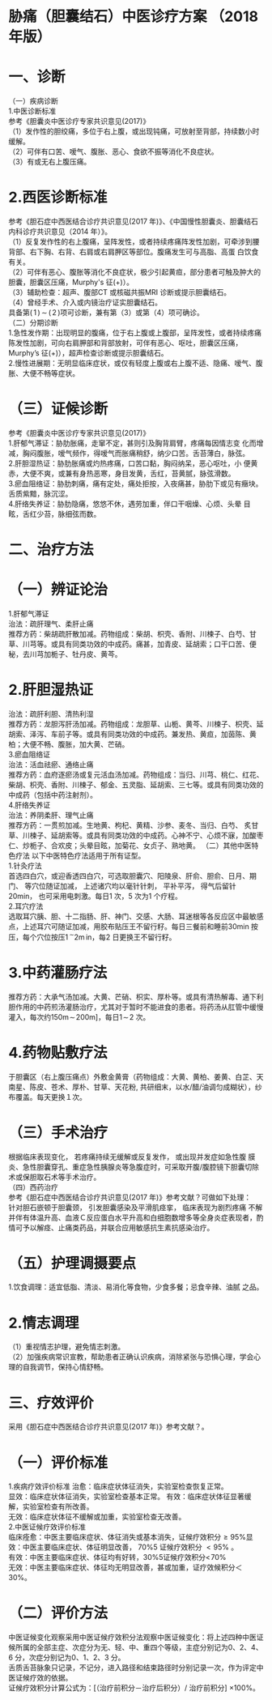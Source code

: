 # 胁痛（胆囊结石）中医诊疗方案 （2018 年版）  
# 一、诊断  
（一）疾病诊断  
1.中医诊断标准  
参考《胆囊炎中医诊疗专家共识意见(2017)》  
（1）发作性的胆绞痛，多位于右上腹，或出现钝痛，可放射至背部，持续数小时缓解。  
（2）可伴有口苦、嗳气、腹胀、恶心、食欲不振等消化不良症状。  
（3）有或无右上腹压痛。  
# 2.西医诊断标准  
参考《胆石症中西医结合诊疗共识意见(2017 年)》、《中国慢性胆囊炎、胆囊结石内科诊疗共识意见（2014 年）》。  
（1）反复发作性的右上腹痛，呈阵发性，或者持续疼痛阵发性加剧，可牵涉到腰背部、右下胸、右背、右肩或右肩胛区等部位。腹痛发生可与高脂、高蛋 白饮食有关。  
（2）可伴有恶心、腹胀等消化不良症状，极少引起黄疸，部分患者可触及肿大的胆囊，胆囊区压痛，Murphy's 征$(+)$）。  
（3）辅助检查：超声、腹部CT 或核磁共振MRI 诊断或提示胆囊结石。  
（4）曾经手术、介入或内镜治疗证实胆囊结石。  
具备第$(\,1\,)\,\sim\,(\,2\,)$项可诊断，兼有第（3）或第（4）项可确诊。  
（二）分期诊断  
1.急性发作期：出现明显的腹痛，位于右上腹或上腹部，呈阵发性，或者持续疼痛陈发性加剧，可向右肩胛部和背部放射，可伴有恶心、呕吐，胆囊区压痛，Murphy’s 征$(+)$），超声检查诊断或提示胆囊结石。  
2.慢性进展期：无明显临床症状，或仅有轻度上腹或右上腹不适、隐痛、嗳气、腹胀、大便不畅等症状。  
# （三）证候诊断  
参考《胆囊炎中医诊疗专家共识意见(2017)》  
1.肝郁气滞证：胁肋胀痛，走窜不定，甚则引及胸背肩臂，疼痛每因情志变 化而增减，胸闷腹胀，嗳气频作，得嗳气而胀痛稍舒，纳少口苦。舌苔薄白，脉弦。  
2.肝胆湿热证：胁肋胀痛或灼热疼痛，口苦口黏，胸闷纳呆，恶心呕吐，小 便黄赤，大便不爽，或兼有身热恶寒，身目发黄，舌红，苔黄腻，脉弦滑数。  
3.瘀血阻络证：胁肋刺痛，痛有定处，痛处拒按，入夜痛甚，胁肋下或见有癥块。舌质紫黯，脉沉涩。  
4.肝络失养证：胁肋隐痛，悠悠不休，遇劳加重，伴口干咽燥、心烦、头晕 目眩，舌红少苔，脉细弦而数。  
# 二、治疗方法  
# （一）辨证论治  
1.肝郁气滞证  
治法：疏肝理气、柔肝止痛  
推荐方药：柴胡疏肝散加减。药物组成：柴胡、枳壳、香附、川楝子、白芍、甘草、川芎等。或具有同类功效的中成药。痛甚，加青皮、延胡索；口干口苦、便秘，去川芎加栀子、牡丹皮、黄芩。  
# 2.肝胆湿热证  
治法：疏肝利胆、清热利湿  
推荐方药：龙胆泻肝汤加减。药物组成：龙胆草、山栀、黄芩、川楝子、枳壳、延胡索、泽泻、车前子等。或具有同类功效的中成药。兼发热、黄疸，加茵陈、黄柏；大便不畅、腹胀，加大黄、芒硝。  
3.瘀血阻络证  
治法：活血祛瘀、通络止痛  
推荐方药：血府逐瘀汤或复元活血汤加减。药物组成：当归、川芎、桃仁、红花、柴胡、枳壳、香附、川楝子、郁金、五灵脂、延胡索、三七等。或具有同类功效的中成药（包括中药注射剂）。  
4.肝络失养证  
治法：养阴柔肝、理气止痛  
推荐方药：一贯煎加减。生地黄、枸杞、黄精、沙参、麦冬、当归、白芍、 炙甘草、川楝子、延胡索等。或具有同类功效的中成药。心神不宁、心烦不寐，加酸枣仁、炒栀子、合欢皮；头晕目眩，加菊花、女贞子、熟地黄。 （二）其他中医特色疗法 以下中医特色疗法适用于所有证型。  
1.针灸疗法  
首选四白穴，或迎香透四白穴，可选取胆囊穴、阳陵泉、肝俞、胆俞、日月、期门、 等穴位随证加减， 上述诸穴均以毫针针刺， 平补平泻， 得气后留针20min， 也可采用电刺激。每日1 次，5 次为1 个疗程。  
2.耳穴疗法  
选取耳穴胰、胆、十二指肠、肝、神门、交感、大肠、耳迷根等各反应区中最敏感点，上述耳穴可随证加减，用胶布贴压王不留行籽。每日三餐前和睡前30min 按压，每个穴位按压$1\,^{\sim}2\mathrm{m}\,\mathrm{in}$，每2 日更换王不留行籽。  
# 3.中药灌肠疗法  
推荐方药：大承气汤加减。大黄、芒硝、枳实、厚朴等。或具有清热解毒、通下利胆作用的中药煎汤灌肠治疗，尤其对于暂时不能进食的患者。将药汤从肛管中缓慢灌入，每次约$150\mathrm{m}\!\sim\!200\mathrm{m}]$，每日$1\!\sim\!2$ 次。  
# 4.药物贴敷疗法  
于胆囊区（右上腹压痛点）外敷金黄膏（药物组成：大黄、黄柏、姜黄、白芷、天南星、陈皮、苍术、厚朴、甘草、天花粉, 共研细末，以水/醋/油调匀成糊状），纱布覆盖。每天更换１次。  
# （三）手术治疗  
根据临床表现变化， 若疼痛持续无缓解或反复发作， 或出现并发症如急性腹 膜炎、急性胆囊穿孔、重症急性胰腺炎等急腹症时，可采取开腹/腹腔镜下胆囊切除术或保胆取石术等手术治疗。  
（四）西药治疗  
参考《胆石症中西医结合诊疗共识意见(2017 年)》参考文献？可做如下处理：  
针对胆石嵌顿于胆囊颈， 引发胆囊感染及平滑肌痉挛， 临床表现为剧烈疼痛 不解并伴有体温升高、血液Ｃ反应蛋白水平升高和白细胞数增多等全身炎症表现者，酌情可予以解痉、止痛类药品，并联合应用敏感抗生素抗感染治疗。  
# （五）护理调摄要点  
1.饮食调理：适宜低脂、清淡、易消化等食物，少食多餐；忌食辛辣、油腻 之品。  
# 2.情志调理  
（1）重视情志护理，避免情志刺激。  
（2）加强疾病常识宣教，帮助患者正确认识疾病，消除紧张与恐惧心理，学会心理的自我调节，保持心情舒畅。  
# 三、疗效评价  
采用《胆石症中西医结合诊疗共识意见(2017 年)》参考文献？。  
# （一）评价标准  
1.疾病疗效评价标准 治愈：临床症状体征消失，实验室检查恢复正常。  
显效：临床症状体征消失，实验室检查基本正常。 有效：临床症状体征显著缓解，实验室检查有所改善。  
无效：临床症状体征不缓解或加重，实验室检查无改善。  
2.中医证候疗效评价标准  
临床痊愈：中医主要临床症状、体征消失或基本消失，证候疗效积分${\geqslant}95\%$显效：中医主要临床症状、体征明显改善， $70\%5$ 证候疗效积分 ${<}95\%$ 。  
有效：中医主要临床症状、体征均有好转，$30\%5$证候疗效积分$<\!70\%$  
无效：中医主要临床症状、体征均无明显改善，甚或加重，证疗效候积分＜$30\%$。  
# （二）评价方法  
中医证候变化观察采用中医证候疗效积分法观察中医证候变化：将上述四种中医证候所属的全部主症、次症分为无、轻、中、重四个等级，主症分别记为0、2、4、6 分，次症分别记为0、1、2、3 分。  
舌质舌苔脉象只记录，不记分，进入路径和结束路径时分别记录一次，作为评定中医证候疗效的依据。  
证候疗效积分计算公式为：[（治疗前积分－治疗后积分）/ 治疗前积分] 
$\times100\%$。  
